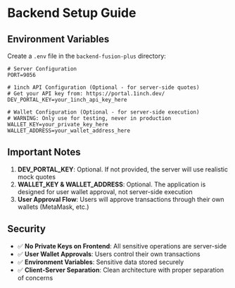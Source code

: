 # Backend Setup Guide

## Environment Variables

Create a `.env` file in the `backend-fusion-plus` directory:

```env
# Server Configuration
PORT=9056

# 1inch API Configuration (Optional - for server-side quotes)
# Get your API key from: https://portal.1inch.dev/
DEV_PORTAL_KEY=your_1inch_api_key_here

# Wallet Configuration (Optional - for server-side execution)
# WARNING: Only use for testing, never in production
WALLET_KEY=your_private_key_here
WALLET_ADDRESS=your_wallet_address_here
```

## Important Notes

1. **DEV_PORTAL_KEY**: Optional. If not provided, the server will use realistic mock quotes
2. **WALLET_KEY & WALLET_ADDRESS**: Optional. The application is designed for user wallet approval, not server-side execution
3. **User Approval Flow**: Users will approve transactions through their own wallets (MetaMask, etc.)

## Security

- ✅ **No Private Keys on Frontend**: All sensitive operations are server-side
- ✅ **User Wallet Approvals**: Users control their own transactions
- ✅ **Environment Variables**: Sensitive data stored securely
- ✅ **Client-Server Separation**: Clean architecture with proper separation of concerns 